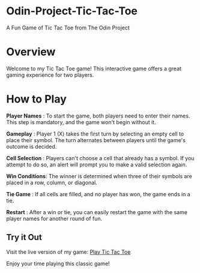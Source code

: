 # Odin-Project-Tic-Tac-Toe
A Fun Game of Tic Tac Toe from The Odin Project

# Overview
Welcome to my Tic Tac Toe game! This interactive game offers a great gaming experience for two players.

# How to Play
**Player Names** : To start the game, both players need to enter their names. This step is mandatory, and the game won't begin without it.

**Gameplay** : Player 1 (X) takes the first turn by selecting an empty cell to place their symbol. The turn alternates between players until the game's outcome is decided.

**Cell Selection** : Players can't choose a cell that already has a symbol. If you attempt to do so, an alert will prompt you to make a valid selection again.

**Win Conditions**: The winner is determined when three of their symbols are placed in a row, column, or diagonal.

**Tie Game** : If all cells are filled, and no player has won, the game ends in a tie.

**Restart** : After a win or tie, you can easily restart the game with the same player names for another round of fun.

## Try it Out
Visit the live version of my game: [Play Tic Tac Toe](https://bilalftaieh.github.io/Odin-Project-Tic-Tac-Toe/)

Enjoy your time playing this classic game!


